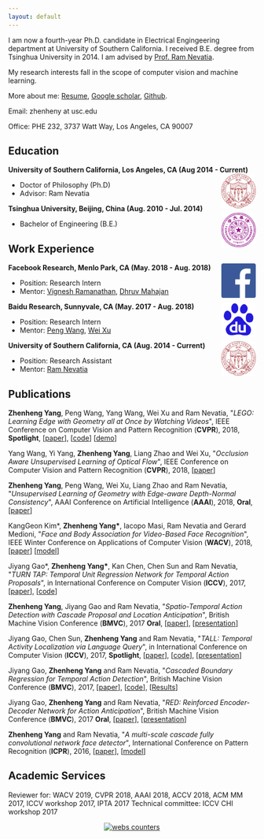 ```yaml
---
layout: default
---
```


I am now a fourth-year Ph.D. candidate in Electrical Engingeering department at University of Southern California. I received B.E. degree from Tsinghua University in 2014. I am advised by [Prof. Ram Nevatia](http://iris.usc.edu/people/nevatia/).

My research interests fall in the scope of computer vision and machine learning.

More about me: [Resume](USC_201806_Zhenheng_CV.pdf), [Google scholar](https://scholar.google.com/citations?user=Ds5wwRoAAAAJ&hl=en), [Github](https://github.com/zhenheny).

Email: zhenheny at usc.edu

Office: PHE 232, 3737 Watt Way, Los Angeles, CA 90007

## Education

<div align="left">
        <strong> University of Southern California, Los Angeles, CA (Aug 2014 - Current) </strong>
          <a href="https://www.usc.edu/" target="_blank" rel="external">
            <img border="0" src="usc_logo.png" align="right" width="70" height="70">
          </a> 
        <ul>
        <li>
          Doctor of Philosophy (Ph.D)</li>
        <li>
                Advisor: Ram Nevatia </li>
      </ul>      
      </div>
      
      
      
<div align="left">
        <strong> Tsinghua University, Beijing, China (Aug. 2010 - Jul. 2014) </strong>
          <a href="http://www.tsinghua.edu.cn/publish/thu2018en/index.html" target="_blank" rel="external">
            <img border="0" src="tsinghua_logo.png" align="right" width="70" height="70">
          </a> 
        <ul>
        <li>
          Bachelor of Engineering (B.E.)</li>
      </ul>      
      </div>

## Work Experience

<div align="left">
        <strong> Facebook Research, Menlo Park, CA (May. 2018 - Aug. 2018) </strong>
          <a href="https://research.fb.com/category/computer-vision/" target="_blank" rel="external">
            <img border="0" src="facebook.png" align="right" width="70" height="70">
          </a> 
        <ul>
        <li>
          Position: Research Intern</li>
        <li>
          Mentor: <a href="http://ai.stanford.edu/~vigneshr/">Vignesh Ramanathan</a>, <a href="http://ai.stanford.edu/~vigneshr/">Dhruv Mahajan</a></li>
      </ul>      
      </div>
     
      
      
<div align="left">
        <strong> Baidu Research, Sunnyvale, CA (May. 2017 - Aug. 2018) </strong>
          <a href="http://research.baidu.com/" target="_blank" rel="external">
            <img border="0" src="baidu.png" align="right" width="70" height="70">
          </a> 
        <ul>
        <li>
          Position: Research Intern</li>
        <li>
          Mentor: <a href="http://jerryking234.wixsite.com/pengwang">Peng Wang</a>, <a href="http://research.baidu.com/People/index-view?id=110">Wei Xu</a></li>
      </ul>      
      </div>
 
<div align="left">
        <strong> University of Southern California, CA (Aug. 2014 - Current) </strong>
          <a href="http://www.usc.edu/" target="_blank" rel="external">
            <img border="0" src="usc_logo.png" align="right" width="70" height="70">
          </a> 
        <ul>
        <li>
          Position: Research Assistant</li>
        <li>
          Mentor: <a href="http://iris.usc.edu/people/nevatia/">Ram Nevatia</a></li>
      </ul>      
      </div>

## Publications

**Zhenheng Yang**, Peng Wang, Yang Wang, Wei Xu and Ram Nevatia, "_LEGO: Learning Edge with Geometry all at Once by Watching Videos_", IEEE Conference on Computer Vision and Pattern Recognition (**CVPR**), 2018, **Spotlight**, [[paper](https://arxiv.org/abs/1803.05648)], [[code](https://github.com/zhenheny/LEGO)] [[demo](https://www.youtube.com/watch?v=40-GAgdUwI0)]

Yang Wang, Yi Yang, **Zhenheng Yang**, Liang Zhao and Wei Xu, "_Occlusion Aware Unsupervised Learning of Optical Flow_", IEEE Conference on Computer Vision and Pattern Recognition (**CVPR**), 2018, [[paper](https://arxiv.org/abs/1711.05890)]

**Zhenheng Yang**, Peng Wang, Wei Xu, Liang Zhao and Ram Nevatia, "_Unsupervised Learning of Geometry with Edge-aware Depth-Normal
Consistency_", AAAI Conference on Artificial Intelligence (**AAAI**), 2018, **Oral**, [[paper](https://arxiv.org/abs/1711.03665)]

KangGeon Kim*, **Zhenheng Yang\***, Iacopo Masi, Ram Nevatia and Gerard Medioni, "_Face and Body Association for Video-Based Face Recognition_", IEEE Winter Conference on Applications of Computer Vision (**WACV**), 2018, [[paper](https://ieeexplore.ieee.org/document/8354115/authors)] [[model](https://sites.google.com/site/irisprojectjanus/products-services)]

Jiyang Gao*, **Zhenheng Yang\***, Kan Chen, Chen Sun and Ram Nevatia, "_TURN TAP: Temporal Unit Regression Network for Temporal Action Proposals_", in International Conference on Computer Vision (**ICCV**), 2017, [[paper](https://arxiv.org/abs/1703.06189)], [[code](https://github.com/jiyanggao/TURN-TAP)]

**Zhenheng Yang**, Jiyang Gao and Ram Nevatia, "_Spatio-Temporal Action Detection with Cascade Proposal and Location Anticipation_", British Machine Vision Conference (**BMVC**), 2017 **Oral**, [[paper](https://arxiv.org/abs/1708.00042)], [[presentation](https://www.youtube.com/watch?v=oxPxY0aB4eI)]

Jiyang Gao, Chen Sun, **Zhenheng Yang** and Ram Nevatia, "_TALL: Temporal Activity Localization via Language Query_", in International Conference on Computer Vision (**ICCV**), 2017, **Spotlight**, [[paper](https://arxiv.org/abs/1705.02101)], [[code](https://github.com/jiyanggao/TALL)], [[presentation](https://www.youtube.com/watch?v=ZDO064ccYS0)]

Jiyang Gao, **Zhenheng Yang** and Ram Nevatia, "_Cascaded Boundary Regression for Temporal Action Detection_", British Machine Vision Conference (**BMVC**), 2017, [[paper](https://arxiv.org/abs/1705.01180)], [[code](https://github.com/jiyanggao/CBR)], [[Results](https://github.com/jiyanggao/CBR-results)]

Jiyang Gao, **Zhenheng Yang** and Ram Nevatia, "_RED: Reinforced Encoder-Decoder Network for Action Anticipation_", British Machine Vision Conference (**BMVC**), 2017 **Oral**, [[paper](https://arxiv.org/abs/1707.04818)], [[presentation](https://www.youtube.com/watch?v=wewtVcMzet0&t=6s)]

**Zhenheng Yang** and Ram Nevatia, "_A multi-scale cascade fully convolutional network face detector_", International Conference on Pattern Recognition (**ICPR**), 2016, [[paper](https://arxiv.org/abs/1609.03536)], [[model](https://sites.google.com/site/irisprojectjanus/products-services)]

## Academic Services
Reviewer for: WACV 2019, CVPR 2018, AAAI 2018, ACCV 2018, ACM MM 2017, ICCV workshop 2017, IPTA 2017
Technical committee: ICCV CHI workshop 2017

<div align="center">
<a href="http://www.hitwebcounter.com" target="_blank">
<img src="http://hitwebcounter.com/counter/counter.php?page=6960169&style=0030&nbdigits=5&type=page&initCount=100" title="webs counters" Alt="webs counters"   border="0" >
</a>   
        </div>
